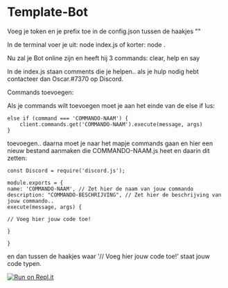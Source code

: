 # Template-Bot

Voeg je token en je prefix toe in de config.json tussen de haakjes ""

In de terminal voer je uit: node index.js
                 of korter: node . 
                
Nu zal je Bot online zijn en heeft hij 3 commands: clear, help en say

In de index.js staan comments die je helpen.. als je hulp nodig hebt contacteer dan Oscar.#7370 op Discord.

Commands toevoegen: 

Als je commands wilt toevoegen moet je aan het einde van de else if lus: 

    else if (command === 'COMMANDO-NAAM') { 
        client.commands.get('COMMANDO-NAAM').execute(message, args) 
    }
    
toevoegen.. daarna moet je naar het mapje commands gaan en hier een nieuw bestand aanmaken die COMMANDO-NAAM.js heet en daarin dit zetten: 

    const Discord = require('discord.js');

    module.exports = {
    name: 'COMMANDO-NAAM', // Zet hier de naam van jouw commando
    description: "COMMANDO-BESCHRIJVING", // Zet hier de beschrijving van jouw commando.. 
    execute(message, args) {

    // Voeg hier jouw code toe! 

    }

    }

en dan tussen de haakjes waar '// Voeg hier jouw code toe!' staat jouw code typen.

[![Run on Repl.it](https://repl.it/badge/github/TrickierBroom8/Template-Bot)](https://repl.it/github/TrickierBroom8/Template-Bot)
